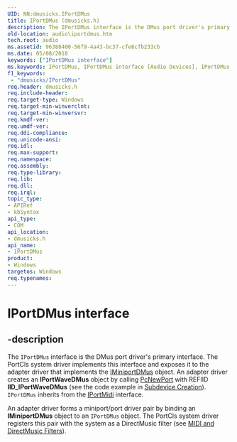 ```yaml
---
UID: NN:dmusicks.IPortDMus
title: IPortDMus (dmusicks.h)
description: The IPortDMus interface is the DMus port driver's primary interface.
old-location: audio\iportdmus.htm
tech.root: audio
ms.assetid: 96388400-56f9-4a43-bc37-cfe6cfb233cb
ms.date: 05/08/2018
keywords: ["IPortDMus interface"]
ms.keywords: IPortDMus, IPortDMus interface [Audio Devices], IPortDMus interface [Audio Devices],described, audio.iportdmus, audmp-routines_20e57cde-9732-4592-8bb6-b5775609b833.xml, dmusicks/IPortDMus
f1_keywords:
 - "dmusicks/IPortDMus"
req.header: dmusicks.h
req.include-header: 
req.target-type: Windows
req.target-min-winverclnt: 
req.target-min-winversvr: 
req.kmdf-ver: 
req.umdf-ver: 
req.ddi-compliance: 
req.unicode-ansi: 
req.idl: 
req.max-support: 
req.namespace: 
req.assembly: 
req.type-library: 
req.lib: 
req.dll: 
req.irql: 
topic_type:
- APIRef
- kbSyntax
api_type:
- COM
api_location:
- dmusicks.h
api_name:
- IPortDMus
product:
- Windows
targetos: Windows
req.typenames: 
---
```


# IPortDMus interface


## -description


The <code>IPortDMus</code> interface is the DMus port driver's primary interface. The PortCls system driver implements this interface and exposes it to the adapter driver that implements the <a href="https://docs.microsoft.com/windows-hardware/drivers/ddi/dmusicks/nn-dmusicks-iminiportdmus">IMiniportDMus</a> object. An adapter driver creates an <b>IPortWaveDMus</b> object by calling <a href="https://docs.microsoft.com/windows-hardware/drivers/ddi/portcls/nf-portcls-pcnewport">PcNewPort</a> with REFIID <b>IID_IPortWaveDMus</b> (see the code example in <a href="https://docs.microsoft.com/windows-hardware/drivers/audio/subdevice-creation">Subdevice Creation</a>). <code>IPortDMus</code> inherits from the <a href="https://docs.microsoft.com/windows-hardware/drivers/ddi/portcls/nn-portcls-iportmidi">IPortMidi</a> interface.

An adapter driver forms a miniport/port driver pair by binding an <b>IMiniportDMus</b> object to an <code>IPortDMus</code> object. The PortCls system driver registers this pair with the system as a DirectMusic filter (see <a href="https://docs.microsoft.com/windows-hardware/drivers/audio/midi-and-directmusic-filters">MIDI and DirectMusic Filters</a>).

